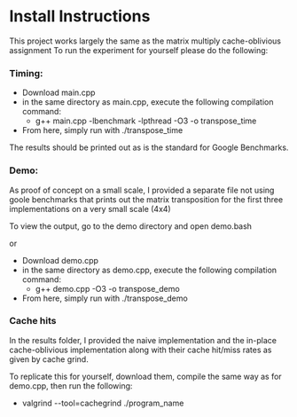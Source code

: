# Install Instructions

This project works largely the same as the matrix multiply cache-oblivious assignment
To run the experiment for yourself please do the following:

### Timing:

- Download main.cpp
- in the same directory as main.cpp, execute the following compilation command:
    - g++ main.cpp -lbenchmark -lpthread -O3 -o transpose_time
- From here, simply run with ./transpose_time

The results should be printed out as is the standard for Google Benchmarks.

### Demo:

As proof of concept on a small scale, I provided a separate file not using goole benchmarks that prints out the matrix transposition for the first three implementations on a very small scale (4x4)

To view the output, go to the demo directory and open demo.bash

or

- Download demo.cpp
- in the same directory as demo.cpp, execute the following compilation command:
    - g++ demo.cpp -O3 -o transpose_demo
- From here, simply run with ./transpose_demo

### Cache hits

In the results folder, I provided the naive implementation and the in-place cache-oblivious implementation along with their cache hit/miss rates as given by cache grind.

To replicate this for yourself, download them, compile the same way as for demo.cpp, then run the following:
   - valgrind --tool=cachegrind ./program_name
